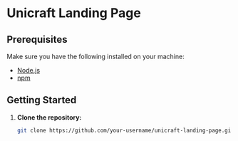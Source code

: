 # Unicraft Landing Page

## Prerequisites

Make sure you have the following installed on your machine:

- [Node.js](https://nodejs.org/)
- [npm](https://www.npmjs.com/)

## Getting Started

1. **Clone the repository:**

   ```bash
   git clone https://github.com/your-username/unicraft-landing-page.git


